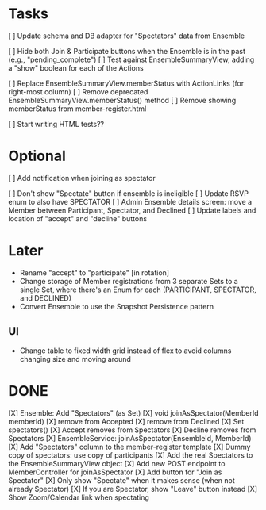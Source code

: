 # Tasks

[ ] Update schema and DB adapter for "Spectators" data from Ensemble

[ ] Hide both Join & Participate buttons when the Ensemble is in the past (e.g., "pending_complete")
    [ ] Test against EnsembleSummaryView, adding a "show" boolean for each of the Actions 

[ ] Replace EnsembleSummaryView.memberStatus with ActionLinks (for right-most column)
    [ ] Remove deprecated EnsembleSummaryView.memberStatus() method
    [ ] Remove showing memberStatus from member-register.html

[ ] Start writing HTML tests??

# Optional

[ ] Add notification when joining as spectator

[ ] Don't show "Spectate" button if ensemble is ineligible
[ ] Update RSVP enum to also have SPECTATOR
[ ] Admin Ensemble details screen: move a Member between Participant, Spectator, and Declined
[ ] Update labels and location of "accept" and "decline" buttons

# Later

* Rename "accept" to "participate" [in rotation]
* Change storage of Member registrations from 3 separate Sets to a single Set, where there's an Enum for each (PARTICIPANT, SPECTATOR, and DECLINED)
* Convert Ensemble to use the Snapshot Persistence pattern

## UI

* Change table to fixed width grid instead of flex to avoid columns changing size and moving around

# DONE

[X] Ensemble: Add "Spectators" (as Set<MemberId>)
    [X] void joinAsSpectator(MemberId memberId)
        [X] remove from Accepted 
        [X] remove from Declined
    [X] Set<MemberId> spectators()
    [X] Accept removes from Spectators
    [X] Decline removes from Spectators
[X] EnsembleService: joinAsSpectator(EnsembleId, MemberId)
[X] Add "Spectators" column to the member-register template
    [X] Dummy copy of spectators: use copy of participants
    [X] Add the real Spectators to the EnsembleSummaryView object
    [X] Add new POST endpoint to MemberController for joinAsSpectator
    [X] Add button for "Join as Spectator"
    [X] Only show "Spectate" when it makes sense (when not already Spectator)
        [X] If you are Spectator, show "Leave" button instead
[X] Show Zoom/Calendar link when spectating
 
